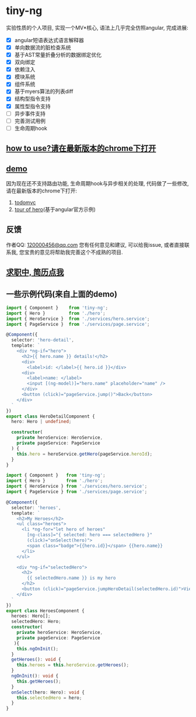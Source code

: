 # tiny-ng
实验性质的个人项目, 实现一个MV*核心, 语法上几乎完全仿照angular, 完成进展:
- [x] angular短语表达式语言解释器
- [x] 单向数据流的脏检查系统
- [x] 基于AST常量折叠分析的数据绑定优化
- [x] 双向绑定
- [x] 依赖注入
- [x] 模块系统
- [x] 组件系统
- [x] 基于myers算法的列表diff
- [x] 结构型指令支持
- [x] 属性型指令支持
- [ ] 异步事件支持
- [ ] 完善测试用例
- [ ] 生命周期hook

## [how to use?请在最新版本的chrome下打开](https://mr-haili.github.io/tiny-ng-demo/examples/how-to-use/how-to-use.html)

## [demo](https://github.com/Mr-haili/tiny-ng-demo/tree/gh-pages)
因为现在还不支持路由功能, 生命周期hook与异步相关的处理, 代码做了一些修改, 
请在最新版本的chrome下打开:
1. [todomvc](https://mr-haili.github.io/tiny-ng-demo/examples/todomvc/todomvc.html)
2. [tour of hero](https://mr-haili.github.io/tiny-ng-demo/examples/tour-of-heroes/main.html)(基于angular官方示例)

## 反馈
作者QQ: 120000456@qq.com
您有任何意见和建议, 可以给我issue, 或者直接联系我, 您宝贵的意见将帮助我完善这个不成熟的项目.

## [求职中, 简历点我](https://mr-haili.github.io/resume/resume_frontend_HeHongRu.pdf)

## 一些示例代码(来自上面的demo)
```typescript
import { Component }    from 'tiny-ng';
import { Hero }         from './hero';
import { HeroService }  from './services/hero.service';
import { PageService }  from './services/page.service';

@Component({
  selector: 'hero-detail',
  template: `
    <div *ng-if="hero">
      <h2>{{ hero.name }} details!</h2>
      <div>
        <label>id: </label>{{ hero.id }}</div>
      <div>
        <label>name: </label>
        <input [(ng-model)]="hero.name" placeholder="name" />
      </div>
      <button (click)="pageService.jump()">Back</button>
    </div>
  `
})
export class HeroDetailComponent {
  hero: Hero | undefined;

  constructor(
    private heroService: HeroService,
    private pageService: PageService
  ) {
    this.hero = heroService.getHero(pageService.heroId);
  }
}
```

```typescript
import { Component }   from 'tiny-ng';
import { Hero }        from './hero';
import { HeroService } from './services/hero.service';
import { PageService } from './services/page.service';

@Component({
  selector: 'heroes',
  template: `
    <h2>My Heroes</h2>
    <ul class="heroes">
      <li *ng-for="let hero of heroes"
        [ng-class]="{ selected: hero === selectedHero }"
        (click)="onSelect(hero)">
        <span class="badge">{{hero.id}}</span> {{hero.name}}
      </li>
    </ul>

    <div *ng-if="selectedHero">
      <h2>
        {{ selectedHero.name }} is my hero
      </h2>
      <button (click)="pageService.jumpHeroDetail(selectedHero.id)">View Details</button>
    </div>
  `
})
export class HeroesComponent {
  heroes: Hero[];
  selectedHero: Hero;
  constructor(
    private heroService: HeroService,
    private pageService: PageService
   ){
    this.ngOnInit();
  }
  getHeroes(): void {
    this.heroes = this.heroService.getHeroes();
  }
  ngOnInit(): void {
    this.getHeroes();
  }
  onSelect(hero: Hero): void {
    this.selectedHero = hero;
  }
}

```

